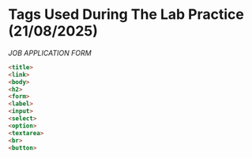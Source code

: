 # Tags Used During The Lab Practice (21/08/2025)

*JOB APPLICATION FORM*

```html
<title>
<link>
<body>
<h2>
<form>
<label>
<input>
<select>
<option>
<textarea>
<br>
<button>
